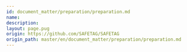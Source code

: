 ```yaml
---
id: document_matter/preparation/preparation.md
name: 
description: 
layout: page.pug
origin: https://github.com/SAFETAG/SAFETAG
origin_path: master/en/document_matter/preparation/preparation.md
---
```



